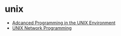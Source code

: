 # unix

- [Adcanced Programming in the UNIX Environment](https://book.douban.com/subject/25900403)
- [UNIX Network Programming](https://book.douban.com/subject/1500149)
